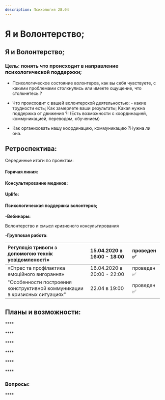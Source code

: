 ```yaml
---
description: Психология 28.04
---
```


# Я и Волонтерство;

## Я и Волонтерство;

### Цель: понять что происходит в направление психологической поддержки; 

* Психологическое состояние волонтеров, как вы себя чувствуете, с какими проблемами столкнулись или имеете ощущение, что столкнетесь ?



* Что происходит с вашей волонтерской деятельностью: - какие трудности есть; Как замеряете ваши результаты;  Какая нужна поддержка от движения ?! \(Есть возможности с координацией, коммуникацией, переводом, обучением\)



* Как организовать нашу координацию, коммуникацию ?Нужна ли она. 



   

## Ретроспектива: 

Серединные итоги по проектам: 

#### Горячая линия: 



#### Консультирование медиков:



#### Uplife: 



#### Психологическая поддержка волонтеров; 

-**Вебинары:** 

Волонтерство и смысл кризисного консультирования  



-**Групповая работа:** 

| Регуляція тривоги з допомогою технік усвідомленості»  | 15.04.2020 в 16:00 - 18:00  | проведен ✅  |
| :--- | :--- | :--- |
| «Стрес та профілактика емоційного вигорання»  | 16.04.2020 в 20:00 - 22:00  | проведен ✅ |
| "Особенности построения конструктивной коммуникации в кризисных ситуациях"  | 22.04 в 19:00  | проведен ✅ |

## **Планы и возможности:**

\*\*\*\*

\*\*\*\*

\*\*\*\*

\*\*\*\*

\*\*\*\*

\*\*\*\*

### **Вопросы:** 

\*\*\*\*

